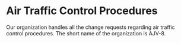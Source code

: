 # Air Traffic Control Procedures
Our organization handles all the change requests regarding air traffic control procedures.
The short name of the organization is AJV-8.